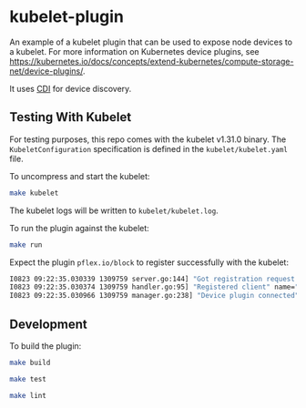 # kubelet-plugin

An example of a kubelet plugin that can be used to expose node devices to a 
kubelet. For more information on Kubernetes device plugins, see
https://kubernetes.io/docs/concepts/extend-kubernetes/compute-storage-net/device-plugins/.

It uses [CDI](https://github.com/cncf-tags/container-device-interface/) for device
discovery.

## Testing With Kubelet

For testing purposes, this repo comes with the kubelet v1.31.0 binary. The
`KubeletConfiguration` specification is defined in the `kubelet/kubelet.yaml`
file.

To uncompress and start the kubelet:

```sh
make kubelet
```

The kubelet logs will be written to `kubelet/kubelet.log`.

To run the plugin against the kubelet:

```sh
make run
```

Expect the plugin `pflex.io/block` to register successfully with the kubelet:
```sh
I0823 09:22:35.030339 1309759 server.go:144] "Got registration request from device plugin with resource" resourceName="pflex.io/block"
I0823 09:22:35.030374 1309759 handler.go:95] "Registered client" name="pflex.io/block"
I0823 09:22:35.030966 1309759 manager.go:238] "Device plugin connected" resourceName="pflex.io/block"
```

## Development

To build the plugin:

```sh
make build

make test

make lint
```
